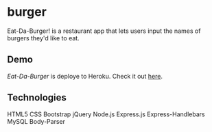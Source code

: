 # burger
Eat-Da-Burger! is a restaurant app that lets users input the names of burgers they'd like to eat.

## Demo

*Eat-Da-Burger* is deploye to Heroku. Check it out [here](https:#).

## Technologies 
HTML5
CSS
Bootstrap
jQuery
Node.js 
Express.js
Express-Handlebars
MySQL
Body-Parser





